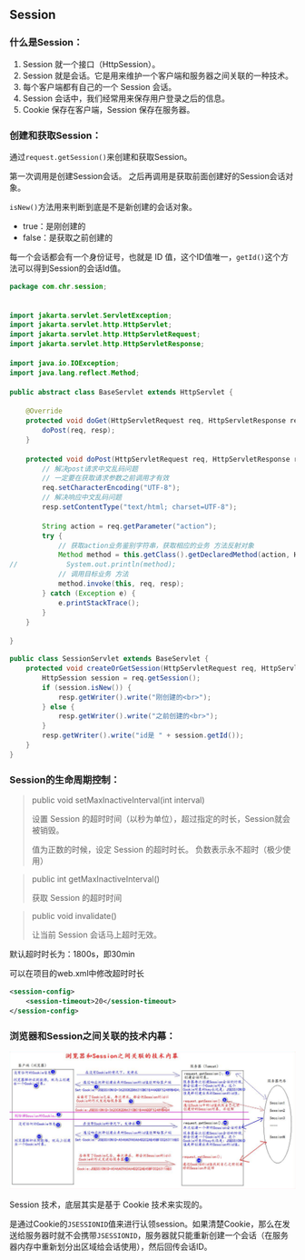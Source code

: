 ## Session

### 什么是Session：

1. Session 就一个接口（HttpSession）。
2. Session 就是会话。它是用来维护一个客户端和服务器之间关联的一种技术。
3. 每个客户端都有自己的一个 Session 会话。
4. Session 会话中，我们经常用来保存用户登录之后的信息。
5. Cookie 保存在客户端，Session 保存在服务器。





### 创建和获取Session：

通过`request.getSession()`来创建和获取Session。

第一次调用是创建Session会话。
之后再调用是获取前面创建好的Session会话对象。

`isNew()`方法用来判断到底是不是新创建的会话对象。

- true：是刚创建的
- false：是获取之前创建的

每一个会话都会有一个身份证号，也就是 ID 值，这个ID值唯一，`getId()`这个方法可以得到Session的会话Id值。

```java
package com.chr.session;


import jakarta.servlet.ServletException;
import jakarta.servlet.http.HttpServlet;
import jakarta.servlet.http.HttpServletRequest;
import jakarta.servlet.http.HttpServletResponse;

import java.io.IOException;
import java.lang.reflect.Method;

public abstract class BaseServlet extends HttpServlet {

    @Override
    protected void doGet(HttpServletRequest req, HttpServletResponse resp) throws ServletException, IOException {
        doPost(req, resp);
    }

    protected void doPost(HttpServletRequest req, HttpServletResponse resp) throws ServletException, IOException {
        // 解决post请求中文乱码问题
        // 一定要在获取请求参数之前调用才有效
        req.setCharacterEncoding("UTF-8");
        // 解决响应中文乱码问题
        resp.setContentType("text/html; charset=UTF-8");

        String action = req.getParameter("action");
        try {
            // 获取action业务鉴别字符串，获取相应的业务 方法反射对象
            Method method = this.getClass().getDeclaredMethod(action, HttpServletRequest.class, HttpServletResponse.class);
//            System.out.println(method);
            // 调用目标业务 方法
            method.invoke(this, req, resp);
        } catch (Exception e) {
            e.printStackTrace();
        }
    }

}
```

```java
public class SessionServlet extends BaseServlet {
    protected void createOrGetSession(HttpServletRequest req, HttpServletResponse resp) throws ServletException, IOException {
        HttpSession session = req.getSession();
        if (session.isNew()) {
            resp.getWriter().write("刚创建的<br>");
        } else {
            resp.getWriter().write("之前创建的<br>");
        }
        resp.getWriter().write("id是 " + session.getId());
    }
}
```



### Session的生命周期控制：

> public void setMaxInactiveInterval(int interval) 
>
> 设置 Session 的超时时间（以秒为单位），超过指定的时长，Session就会被销毁。
>
> 值为正数的时候，设定 Session 的超时时长。
> 负数表示永不超时（极少使用）

> public int getMaxInactiveInterval()
>
> 获取 Session 的超时时间

> public void invalidate()
>
> 让当前 Session 会话马上超时无效。

默认超时时长为：1800s，即30min

可以在项目的web.xml中修改超时时长

```xml
<session-config>
    <session-timeout>20</session-timeout>
</session-config>
```



### 浏览器和Session之间关联的技术内幕：

![image-20240725201909652](../../0.笔记图片/image-20240725201909652.png)

Session 技术，底层其实是基于 Cookie 技术来实现的。

是通过Cookie的`JSESSIONID`值来进行认领session。如果清楚Cookie，那么在发送给服务器时就不会携带`JSESSIONID`，服务器就只能重新创建一个会话（在服务器内存中重新划分出区域给会话使用），然后回传会话ID。
